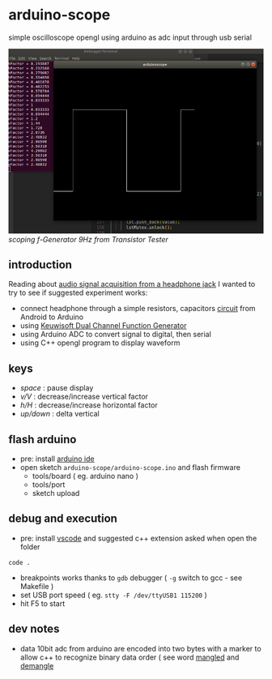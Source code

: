 # arduino-scope
simple oscilloscope opengl using arduino as adc input through usb serial

![img](doc/Selection_001.png)
*scoping f-Generator 9Hz from Transistor Tester*

## introduction

Reading about [audio signal acquisition from a headphone jack](http://forum.arduino.cc/index.php?topic=42833.0) I wanted to try to see if suggested experiment works:
- connect headphone through a simple resistors, capacitors [circuit](http://interface.khm.de/index.php/lab/interfaces-advanced/arduino-realtime-audio-processing/) from Android to Arduino
- using [Keuwisoft Dual Channel Function Generator](https://play.google.com/store/apps/details?id=com.keuwl.functiongenerator)
- using Arduino ADC to convert signal to digital, then serial
- using C++ opengl program to display waveform

## keys

- *space* : pause display
- *v/V* : decrease/increase vertical factor
- *h/H* : decrease/increase horizontal factor
- *up/down* : delta vertical

## flash arduino

- pre: install [arduino ide](https://www.arduino.cc/en/Main/Software)
- open sketch `arduino-scope/arduino-scope.ino` and flash firmware
  - tools/board ( eg. arduino nano )
  - tools/port
  - sketch upload

## debug and execution

- pre: install [vscode](https://code.visualstudio.com/) and suggested c++ extension asked when open the folder

```
code .
```

- breakpoints works thanks to `gdb` debugger ( `-g` switch to gcc - see Makefile )
- set USB port speed ( eg. `stty -F /dev/ttyUSB1 115200` )
- hit F5 to start

## dev notes

- data 10bit adc from arduino are encoded into two bytes with a marker to allow c++ to recognize binary data order ( see word [mangled](https://github.com/devel0/arduino-scope/blob/3fe14ac2e20721e855c94ae7a256e31a1498df7d/arduino-scope/arduino-scope.ino#L27-L39) and [demangle](https://github.com/devel0/arduino-scope/blob/3fe14ac2e20721e855c94ae7a256e31a1498df7d/arduinoscope.cc#L152)

